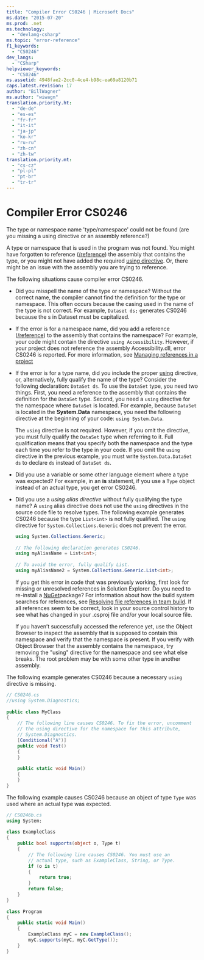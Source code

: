 ```yaml
---
title: "Compiler Error CS0246 | Microsoft Docs"
ms.date: "2015-07-20"
ms.prod: .net
ms.technology: 
  - "devlang-csharp"
ms.topic: "error-reference"
f1_keywords: 
  - "CS0246"
dev_langs: 
  - "CSharp"
helpviewer_keywords: 
  - "CS0246"
ms.assetid: 4948fae2-2cc0-4ce4-b98c-ea69a8120b71
caps.latest.revision: 17
author: "BillWagner"
ms.author: "wiwagn"
translation.priority.ht: 
  - "de-de"
  - "es-es"
  - "fr-fr"
  - "it-it"
  - "ja-jp"
  - "ko-kr"
  - "ru-ru"
  - "zh-cn"
  - "zh-tw"
translation.priority.mt: 
  - "cs-cz"
  - "pl-pl"
  - "pt-br"
  - "tr-tr"
---
```

# Compiler Error CS0246
The type or namespace name 'type/namespace' could not be found (are you missing a using directive or an assembly reference?)  
  
 A type or namespace that is used in the program was not found. You might have forgotten to reference ([/reference](../../../csharp/language-reference/compiler-options/reference-compiler-option.md)) the assembly that contains the type, or you might not have added the required [using directive](../../../csharp/language-reference/keywords/using-directive.md).  Or, there might be an issue with the assembly you are trying to reference.  
  
 The following situations cause compiler error CS0246.  
  
-   Did you misspell the name of the type or namespace? Without the correct name, the compiler cannot find the definition for the type or namespace. This often occurs because the casing used in the name of the type is not correct. For example, `Dataset ds;` generates CS0246 because the s in Dataset must be capitalized.  
  
-   If the error is for a namespace name, did you add a reference ([/reference](../../../csharp/language-reference/compiler-options/reference-compiler-option.md)) to the assembly that contains the namespace? For example, your code might contain the directive `using Accessibility`. However, if your project does not reference the assembly Accessibility.dll, error CS0246 is reported. For more information, see [Managing references in a project](/visualstudio/ide/managing-references-in-a-project)  
  
-   If the error is for a type name, did you include the proper [using](../../../csharp/language-reference/keywords/using.md) directive, or, alternatively, fully qualify the name of the type? Consider the following declaration: `DataSet ds`. To use the `DataSet` type, you need two things. First, you need a reference to the assembly that contains the definition for the `DataSet` type. Second, you need a `using` directive for the namespace where `DataSet` is located. For example, because `DataSet` is located in the **System.Data** namespace, you need the following directive at the beginning of your code: `using System.Data`.  
  
     The `using` directive is not required. However, if you omit the directive, you must fully qualify the `DataSet` type when referring to it. Full qualification means that you specify both the namespace and the type each time you refer to the type in your code. If you omit the `using` directive in the previous example, you must write `System.Data.DataSet ds` to declare `ds` instead of `DataSet ds`.  
  
-   Did you use a variable or some other language element where a type was expected? For example, in an **is** statement, if you use a `Type` object instead of an actual type, you get error CS0246.  
  
-   Did you use a *using alias directive* without fully qualifying the type name? A `using` alias directive does not use the `using` directives in the source code file to resolve types. The following example generates CS0246 because the type `List<int>` is not fully qualified. The `using` directive for `System.Collections.Generic` does not prevent the error.  
  
    ```csharp  
    using System.Collections.Generic;  
  
    // The following declaration generates CS0246.  
    using myAliasName = List<int>;   
  
    // To avoid the error, fully qualify List.  
    using myAliasName2 = System.Collections.Generic.List<int>;  
    ```  
  
     If you get this error in code that was previously working, first look for missing or unresolved references in Solution Explorer. Do you need to re-install a [NuGet](https://www.nuget.org/)package? For information about how the build system searches for references, see [Resolving file references in team build](http://blogs.msdn.com/b/manishagarwal/archive/2005/09/28/474769.aspx). If all references seem to be correct, look in your source control history to see what has changed in your .csproj file and/or your local source file.  
  
     If you haven’t successfully accessed the reference yet, use the Object Browser to inspect the assembly that is supposed to contain this namespace and verify that the namespace is present. If you verify with Object Browser that the assembly contains the namespace, try removing the "using" directive for the namespace and see what else breaks. The root problem may be with some other type in another assembly.  
  
 The following example generates CS0246 because a necessary `using` directive is missing.  
  
```csharp  
// CS0246.cs  
//using System.Diagnostics;  
  
public class MyClass  
{  
    // The following line causes CS0246. To fix the error, uncomment  
    // the using directive for the namespace for this attribute,  
    // System.Diagnostics.  
    [Conditional("A")]  
    public void Test()  
    {  
    }  
  
    public static void Main()  
    {  
    }  
}  
```  
  
 The following example causes CS0246 because an object of type `Type` was used where an actual type was expected.  
  
```csharp  
// CS0246b.cs  
using System;  
  
class ExampleClass  
{  
    public bool supports(object o, Type t)  
    {  
        // The following line causes CS0246. You must use an  
        // actual type, such as ExampleClass, String, or Type.  
        if (o is t)  
        {  
            return true;  
        }  
        return false;  
    }  
}  
  
class Program  
{  
    public static void Main()  
    {  
        ExampleClass myC = new ExampleClass();  
        myC.supports(myC, myC.GetType());  
    }  
}  
```

